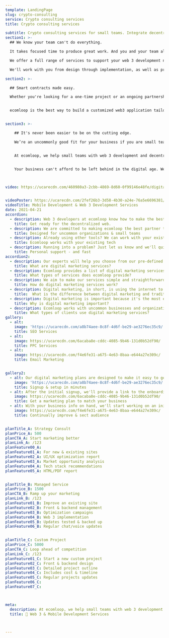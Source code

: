 ```yaml
---
template: LandingPage
slug: crypto-consulting
service: Crypto consulting services
title: Crypto consulting services

subtitle: Crypto consulting services for small teams. Integrate decentralized protocols for the next phase of the web.
section1: >-
  ## We know your team can't do everything.

  It takes focused time to produce great work. And you and your team already have your hands full.

  We offer a full range of services to support your web 3 development needs.

  We'll work with you from design through implementation, as well as provide ongoing maintenance and updates for the life of your project.

section2: >-

  ## Smart contracts made easy.

  Whether you're looking for a one-time project or an ongoing partnership, we'll create custom solutions that suit your needs perfectly


  ecomloop is the best way to build a customized web3 application tailored to your business needs and we offer a free consultation with one of our experts.


section3: >-

    ## It's never been easier to be on the cutting edge.

    We’re an uncommonly good fit for your business if you are small team looking to integrate web 3 services in your project.  


    At ecomloop, we help small teams with web 3 development and decentralized technology integration for their website. It’s never been easier to be on the cutting edge of technological innovation without having a PhD in computer science.


    Your business can't afford to be left behind in the digital age. We offer a full range of services to support your web 3 development needs. Get in touch today to start your {next phase} project.



video: https://ucarecdn.com/460980a3-2cbb-4869-8d60-0f99146e48fe/digitalmarketingservicesforecommerce.mp4


videoPoster: https://ucarecdn.com/2fef26b3-3d58-4b30-a24e-76a5e6696381/
videoTitle: Mobile Development & Web 3 Development Services
date: 2021-04-21
accordion:
  - description: Web 3 developers at ecomloop know how to make the best out of blockchain technology. We are a world-class web 3 development company with expertise in developing decentralized applications and integrating blockchain into your website. Find out more about our services
    title: Get ready for the decentralized web.
  - description: We are committed to making ecomloop the best partner to create your decentralized, blockchain-powered website.
    title: Designed for uncommon organizations & small teams
  - description: Already using other tools? We can work with your existing platforms & systems! We've worked with a countless number of tech tools, SAAS apps, plugins, extensions, APIs and more. We're happy to work with your business' existing tech and processes, then add in web 3 your site.
    title: Ecomloop works with your existing tech
  - description: Running into a problem? Just let us know and we'll quickly reply with the exact info you need. We're here for you. We offer live chat, fast email support and most importantly, we want to be your partner in success.
    title: Personal support - and fast
accordion2:
  - description: Our experts will help you choose from our pre-defined list of project types, including wallet integration, ICO launch page or custom web design work.
    title: What are digital marketing services?
  - description: Ecomloop provides a list of digital marketing services including search engine optimization services, paid search marketing, and email marketing. If you need help with your digital marketing, we can help you with search engine optimization, paid search marketing, and email marketing. This approach helps sect audience through ad-based traffic, organic search traffic, and directly through email marketing.
    title: What types of services does ecomloop provide?
  - description: We aim to make our services simple and straightforward because we understand you have much better ways to spend your time. We offer three options of monthly plans designed to fit the needs of your small and growing team. Each plan is available on a monthly basis and may be cancelled at any time, but we sincerely hope you won't. We prefer to establish long-term working relationships with uncommon organizations to help them grow now - and in the future.
    title: How do digital marketing services work?
  - description: Digital marketing, in short, is using the internet to market products. Traditional marketing, on the other hand, is marketing products without using the internet. Digital marketing and traditional marketing are the same in that they both use the same process to deliver messages to audiences. With digital marketing, it's far easier to scale and reach people at the best place, including both via digital and physical means.
    title:  What is the difference between digital marketing and traditional marketing?
  - description: Digital marketing is important because it's the most effective way to reach your customer base. Digital marketing is a powerful way to reach your audience. It's also a great way to measure just how well your efforts are working. There are a variety of digital marketing channels available to reach your audience, so it allows you to customize your campaign and reach your audience on the channels they use most.
    title: Why is digital marketing important?
  - description: Ecomloop works with uncommon businesses and organizations in a range of industries. We've worked with home decor brands, industrial supply businesses, online medicine startups, dozens of consumer product goods businesses, real estate companies and more. Every industry can benefit from digital marketing when done properly and it's almost assured the competition is making more use of digital services to reach customers.
    title: What types of clients use digital marketing services?
gallery:
  - alt:
    image: 'https://ucarecdn.com/a8b74aee-8c8f-4d6f-be29-ae3276ec35c9/'
    title: SEO Services
  - alt:
    image: https://ucarecdn.com/6acaba8e-cddc-4085-9b46-131d0b52df90/
    title: PPC Services
  - alt:
    image: https://ucarecdn.com/f4e6fe31-a675-4e63-8baa-e644a27e309c/
    title: Email Marketing


gallery2:
  - alt: Our digital marketing plans are designed to make it easy to get started quickly. We know you have better ways to use your time and want to make it simple. Review the details of the service plans and find the one that best fits your uncommon business at this point. Rest assured knowing you can always change your plan later on. Plans may be cancelled at anytime, though we aim to form long-term client relationships and work together for years!
    image: 'https://ucarecdn.com/a8b74aee-8c8f-4d6f-be29-ae3276ec35c9/'
    title: Signup & setup in minutes
  - alt: After the initial signup, we'll provide a link to the onboarding form to learn more about your business. We'll collect information some simple information about your business including the current status, website address, and social media info. You won't need to install any tracking codes or provide any admin access at this point. Don't worry if you don't have everything. You can always submit more information later.
    image: https://ucarecdn.com/6acaba8e-cddc-4085-9b46-131d0b52df90/
    title: Get a marketing plan to match your business     
  - alt: With your business info on hand, we'll start working on an initial analysis. Based upon the plan selected, we'll
    image: https://ucarecdn.com/f4e6fe31-a675-4e63-8baa-e644a27e309c/
    title: Continually improve & sect audience


planTitle_A: Strategy Consult
planPrice_A: 500
planCTA_A: Start marketing better
planLink_A: /123
planFeature00_A:
planFeature01_A: For new & existing sites
planFeature02_A: UI/UX optimization report
planFeature03_A: Market opportunity analysis
planFeature04_A: Tech stack recommendations  
planFeature05_A: HTML/PDF report


planTitle_B: Managed Service
planPrice_B: 1500
planCTA_B: Ramp up your marketing
planLink_B: /123
planFeature01_B: Improve an existing site
planFeature02_B: Front & backend management
planFeature03_B: Optimization campaigns
planFeature04_B: Web 3 implementation
planFeature05_B: Updates tested & backed up
planFeature06_B: Regular chat/voice updates


planTitle_C: Custom Project
planPrice_C: 5000
planCTA_C: Loop ahead of competition
planLink_C: /123
planFeature01_C: Start a new custom project
planFeature02_C: Front & backend design  
planFeature03_C: Detailed project outline
planFeature04_C: Includes cost & timeline
planFeature05_C: Regular projects updates
planFeature06_C:
planFeature07_C:



meta:
  description: At ecomloop, we help small teams with web 3 development and decentralized technology integration for their website. It’s never been easier to be on the cutting edge of technological innovation.
  title: 👾 Web 3 & Mobile Development Services



---
```

